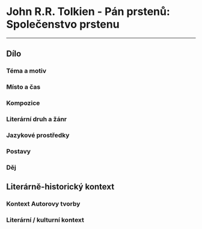 # John R.R. Tolkien - Pán prstenů: Společenstvo prstenu

----------

## Dílo

### Téma a motiv


### Místo a čas


### Kompozice


### Literární druh a žánr


### Jazykové prostředky


### Postavy


### Děj


## Literárně-historický kontext


### Kontext Autorovy tvorby


### Literární / kulturní kontext
